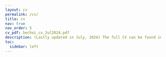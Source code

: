 ```yaml
---
layout: cv
permalink: /cv/
title: cv
nav: true
nav_order: 5
cv_pdf: bechoi_cv_Jul2024.pdf
description: (Lastly updated in July, 2024) The full CV can be found in pdf format at the right.
toc:
  sidebar: left
---
```


